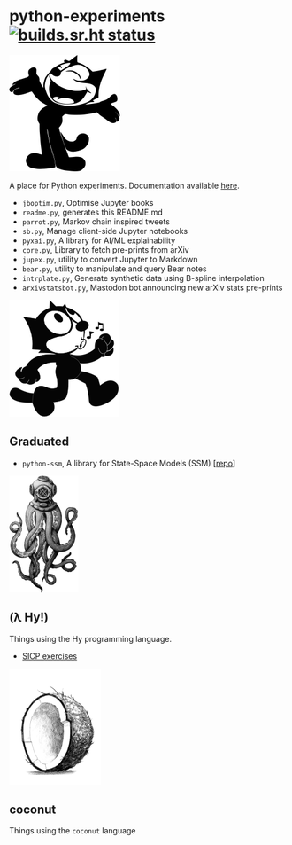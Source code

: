 
# python-experiments [![builds.sr.ht status](https://builds.sr.ht/~ruivieira/python-experiments.svg)](https://builds.sr.ht/~ruivieira/python-experiments?)

![felix](docs/felix.png)

A place for Python experiments. Documentation available [here](https://ruivieira.github.io/python-experiments/).

* `jboptim.py`, Optimise Jupyter books
* `readme.py`, generates this README.md
* `parrot.py`, Markov chain inspired tweets
* `sb.py`, Manage client-side Jupyter notebooks
* `pyxai.py`, A library for AI/ML explainability
* `core.py`, Library to fetch pre-prints from arXiv
* `jupex.py`, utility to convert Jupyter to Markdown
* `bear.py`, utility to manipulate and query Bear notes
* `intrplate.py`, Generate synthetic data using B-spline interpolation
* `arxivstatsbot.py`, Mastodon bot announcing new arXiv stats pre-prints

![felix-graduated](docs/felix-graduated.png)
## Graduated
* `python-ssm`, A library for State-Space Models (SSM) [[repo](https://git.sr.ht/~ruivieira/python-ssm)]



![octopus](docs/octopus.png)
## (λ Hy!)

Things using the Hy programming language.

* [SICP exercises](https://ruivieira.dev/codex/python-experiments/sicp-chapter1.html)


![coconut](docs/coconut.png)
## coconut

Things using the `coconut` language

